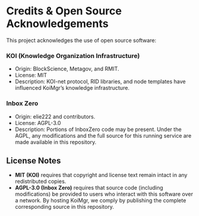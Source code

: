 # Credits & Open Source Acknowledgements

This project acknowledges the use of open source software:

### KOI (Knowledge Organization Infrastructure)
- Origin: BlockScience, Metagov, and RMIT.
- License: MIT
- Description: KOI-net protocol, RID libraries, and node templates have influenced KoiMgr’s knowledge infrastructure.

### Inbox Zero
- Origin: elie222 and contributors.
- License: AGPL-3.0
- Description: Portions of InboxZero code may be present. Under the AGPL, any modifications and the full source for this running service are made available in this repository.

## License Notes
- **MIT (KOI)** requires that copyright and license text remain intact in any redistributed copies.
- **AGPL-3.0 (Inbox Zero)** requires that source code (including modifications) be provided to users who interact with this software over a network. By hosting KoiMgr, we comply by publishing the complete corresponding source in this repository.
